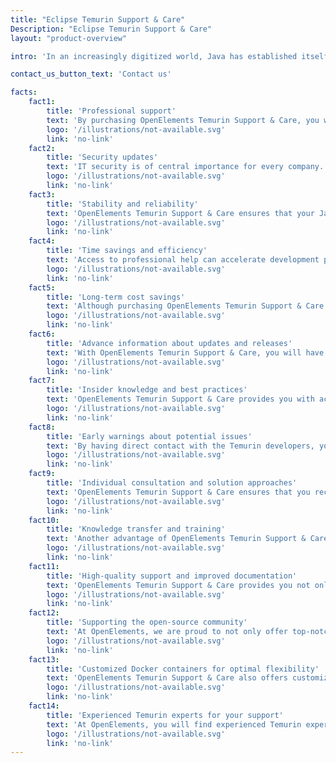 ```yaml
---
title: "Eclipse Temurin Support & Care"
Description: "Eclipse Temurin Support & Care"
layout: "product-overview"

intro: 'In an increasingly digitized world, Java has established itself as one of the most popular and widely used programming languages. Therefore, it is all the more important to be able to rely on professional support to ensure that the development and maintenance of Java applications are secure. Eclipse Temurin is an open-source implementation of OpenJDK, operated by the Eclipse Foundation. Purchasing Eclipse Temurin support offers a variety of benefits that enhance the performance and security of your Java applications and optimize the development process.'

contact_us_button_text: 'Contact us'

facts:
    fact1:
        title: 'Professional support'
        text: 'By purchasing OpenElements Temurin Support & Care, you will gain access to a team of experts who specialize in Java, OpenJDK, and the Temurin distribution. You will benefit from fast, reliable, and personalized assistance for technical issues, implementation questions, or any other challenges you may face.'
        logo: '/illustrations/not-available.svg'
        link: 'no-link'
    fact2:
        title: 'Security updates'
        text: 'IT security is of central importance for every company. OpenElements Temurin Support & Care ensures that you are promptly informed about security-related updates and patches and can install them in a timely manner. This reduces the risk of security vulnerabilities and protects your applications from potential threats.'
        logo: '/illustrations/not-available.svg'
        link: 'no-link'
    fact3:
        title: 'Stability and reliability'
        text: 'OpenElements Temurin Support & Care ensures that your Java applications run on a stable and reliable platform. Through continuous support, you will receive updates and bug fixes that improve the performance of your applications and identify and resolve potential issues early on.'
        logo: '/illustrations/not-available.svg'
        link: 'no-link'
    fact4:
        title: 'Time savings and efficiency'
        text: 'Access to professional help can accelerate development processes and help you target resources more effectively. OpenElements Temurin Support & Care helps you overcome technical obstacles and focus your team on the essential tasks in the development process, saving time and increasing efficiency.'
        logo: '/illustrations/not-available.svg'
        link: 'no-link'
    fact5:
        title: 'Long-term cost savings'
        text: 'Although purchasing OpenElements Temurin Support & Care is initially an investment, it can result in significant long-term cost savings. By continuously improving and maintaining your applications, you reduce the risk of system failures and costly repairs, while also increasing the efficiency and productivity of your team.'
        logo: '/illustrations/not-available.svg'
        link: 'no-link'
    fact6:
        title: 'Advance information about updates and releases'
        text: 'With OpenElements Temurin Support & Care, you will have early access to information about upcoming updates and releases. This allows you to better plan and ensure that your systems are always up to date, improving the performance and security of your Java applications.'
        logo: '/illustrations/not-available.svg'
        link: 'no-link'
    fact7:
        title: 'Insider knowledge and best practices'
        text: 'OpenElements Temurin Support & Care provides you with access to expert knowledge and best practices that help you develop and maintain your Java applications more efficiently. You benefit from the experiences of other companies and can optimize your development and operations processes accordingly.'
        logo: '/illustrations/not-available.svg'
        link: 'no-link'
    fact8:
        title: 'Early warnings about potential issues'
        text: 'By having direct contact with the Temurin developers, you will receive early warnings about potential problems or incompatibilities that may arise during the development or operation of your applications. This allows you to take proactive measures and address any issues early on before they become larger problems.'
        logo: '/illustrations/not-available.svg'
        link: 'no-link'
    fact9:
        title: 'Individual consultation and solution approaches'
        text: 'OpenElements Temurin Support & Care ensures that you receive individual consultation and tailored solution approaches for your specific requirements. This personalized support helps you align your Java applications with your business goals and gain a competitive advantage over other companies that do not have such support.'
        logo: '/illustrations/not-available.svg'
        link: 'no-link'
    fact10:
        title: 'Knowledge transfer and training'
        text: 'Another advantage of OpenElements Temurin Support & Care is access to training and knowledge transfer. You have the opportunity to train your development team in the latest Java technologies and tools, leading to increased productivity and better code quality.'
        logo: '/illustrations/not-available.svg'
        link: 'no-link'
    fact11:
        title: 'High-quality support and improved documentation'
        text: 'OpenElements Temurin Support & Care provides you not only with direct access to experienced Java experts, but also with improved and comprehensive documentation of Eclipse Temurin in German and English. This documentation is specifically tailored to the needs of our customers and helps you to fully utilize the potential of Temurin.'
        logo: '/illustrations/not-available.svg'
        link: 'no-link'
    fact12:
        title: 'Supporting the open-source community'
        text: 'At OpenElements, we are proud to not only offer top-notch support for Eclipse Temurin, but also actively contribute to the development of Temurin and other projects in the Adoptium Working Group. We believe that the success of open-source projects such as Temurin is based on collaboration and engagement from the entire community. That is why we invest a portion of the profit from our Temurin Care & Support directly into the open-source community.'
        logo: '/illustrations/not-available.svg'
        link: 'no-link'
    fact13:
        title: 'Customized Docker containers for optimal flexibility'
        text: 'OpenElements Temurin Support & Care also offers customized Docker containers that are perfectly tailored to the needs of our customers. They include the latest versions of Temurin and can also include other Java tools such as Maven. We provide regular updates and maintenance to ensure that our customers are always up to date and can deploy their Java applications flexibly and efficiently in the cloud or in local environments.'
        logo: '/illustrations/not-available.svg'
        link: 'no-link'
    fact14:
        title: 'Experienced Temurin experts for your support'
        text: 'At OpenElements, you will find experienced Temurin experts who can provide you with high-quality support. Our founder, Hendrik Ebbers, has already served on the Technical Steering Committee of AdoptOpenJDK and made a significant contribution to the successful implementation of AdoptOpenJDK and Temurin. Our developers have comprehensive knowledge in creating system-specific binaries of Temurin, and our Java and open-source experts are recognized industry experts.'
        logo: '/illustrations/not-available.svg'
        link: 'no-link'
---
```

